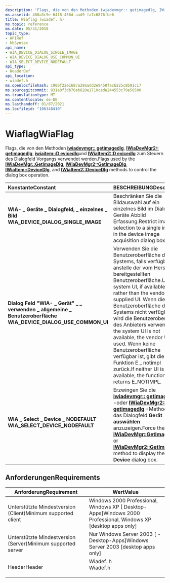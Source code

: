```yaml
---
description: 'Flags, die von den Methoden iwiadevmgr:: getimagedlg, IWiaDevMgr2:: getimagedlg, iwiaitem::D evicedlg und IWiaItem2::D evicedlg zum Steuern des Dialogfeld Vorgangs verwendet werden.'
ms.assetid: 468a3c9e-64f8-456d-aad9-fa7c6876fbe6
title: Wiaflag (wiadef. h)
ms.topic: reference
ms.date: 05/31/2018
topic_type:
- APIRef
- kbSyntax
api_name:
- WIA_DEVICE_DIALOG_SINGLE_IMAGE
- WIA_DEVICE_DIALOG_USE_COMMON_UI
- WIA_SELECT_DEVICE_NODEFAULT
api_type:
- HeaderDef
api_location:
- wiadef.h
ms.openlocfilehash: c906f22e168ca29aadd2e9450fac6225c8b91c17
ms.sourcegitcommit: 831e8f3db78ab820e1710cede244553c70e50500
ms.translationtype: MT
ms.contentlocale: de-DE
ms.lasthandoff: 01/07/2021
ms.locfileid: "106348410"
---
```

# <a name="wiaflag"></a><span data-ttu-id="e40bf-103">Wiaflag</span><span class="sxs-lookup"><span data-stu-id="e40bf-103">WiaFlag</span></span>

<span data-ttu-id="e40bf-104">Flags, die von den Methoden [**iwiadevmgr:: getimagedlg**](/windows/desktop/api/wia_xp/nf-wia_xp-iwiadevmgr-getimagedlg), [**IWiaDevMgr2:: getimagedlg**](-wia-iwiadevmgr2-getimagedlg.md), [**iwiaitem::D evicedlg**](/windows/desktop/api/wia_xp/nf-wia_xp-iwiaitem-devicedlg)und [**IWiaItem2::D evicedlg**](-wia-iwiaitem2-devicedlg.md) zum Steuern des Dialogfeld Vorgangs verwendet werden.</span><span class="sxs-lookup"><span data-stu-id="e40bf-104">Flags used by the [**IWiaDevMgr::GetImageDlg**](/windows/desktop/api/wia_xp/nf-wia_xp-iwiadevmgr-getimagedlg), [**IWiaDevMgr2::GetImageDlg**](-wia-iwiadevmgr2-getimagedlg.md), [**IWiaItem::DeviceDlg**](/windows/desktop/api/wia_xp/nf-wia_xp-iwiaitem-devicedlg), and [**IWiaItem2::DeviceDlg**](-wia-iwiaitem2-devicedlg.md) methods to control the dialog box operation.</span></span>



| <span data-ttu-id="e40bf-105">Konstante</span><span class="sxs-lookup"><span data-stu-id="e40bf-105">Constant</span></span>                                                                                                                                                                                                                | <span data-ttu-id="e40bf-106">BESCHREIBUNG</span><span class="sxs-lookup"><span data-stu-id="e40bf-106">Description</span></span>                                                                                                                                                                                                 |
|:------------------------------------------------------------------------------------------------------------------------------------------------------------------------------------------------------------------------|:------------------------------------------------------------------------------------------------------------------------------------------------------------------------------------------------------------|
| <span id="WIA_DEVICE_DIALOG_SINGLE_IMAGE"></span><span id="wia_device_dialog_single_image"></span><dl> <span data-ttu-id="e40bf-107"><dt>**WIA- \_ Geräte \_ Dialogfeld, \_ einzelnes \_ Bild**</dt></span><span class="sxs-lookup"><span data-stu-id="e40bf-107"><dt>**WIA\_DEVICE\_DIALOG\_SINGLE\_IMAGE**</dt></span></span> </dl>     | <span data-ttu-id="e40bf-108">Beschränken Sie die Bildauswahl auf ein einzelnes Bild im Dialogfeld Geräte Abbild Erfassung.</span><span class="sxs-lookup"><span data-stu-id="e40bf-108">Restrict image selection to a single image in the device image acquisition dialog box.</span></span><br/>                                                                                                           |
| <span id="WIA_DEVICE_DIALOG_USE_COMMON_UI"></span><span id="wia_device_dialog_use_common_ui"></span><dl> <span data-ttu-id="e40bf-109"><dt>**Dialog Feld "WIA- \_ Gerät" \_ \_ verwenden \_ allgemeine \_ Benutzeroberfläche**</dt></span><span class="sxs-lookup"><span data-stu-id="e40bf-109"><dt>**WIA\_DEVICE\_DIALOG\_USE\_COMMON\_UI**</dt></span></span> </dl> | <span data-ttu-id="e40bf-110">Verwenden Sie die Benutzeroberfläche des Systems, falls verfügbar, anstelle der vom Hersteller bereitgestellten Benutzeroberfläche.</span><span class="sxs-lookup"><span data-stu-id="e40bf-110">Use the system UI, if available, rather than the vendor-supplied UI.</span></span> <span data-ttu-id="e40bf-111">Wenn die Benutzeroberfläche des Systems nicht verfügbar ist, wird die Benutzeroberfläche des Anbieters verwendet.</span><span class="sxs-lookup"><span data-stu-id="e40bf-111">If the system UI is not available, the vendor UI is used.</span></span> <span data-ttu-id="e40bf-112">Wenn keine Benutzeroberfläche verfügbar ist, gibt die Funktion E \_ notimpl zurück.</span><span class="sxs-lookup"><span data-stu-id="e40bf-112">If neither UI is available, the function returns E\_NOTIMPL.</span></span><br/>      |
| <span id="WIA_SELECT_DEVICE_NODEFAULT"></span><span id="wia_select_device_nodefault"></span><dl> <span data-ttu-id="e40bf-113"><dt>**WIA \_ Select \_ Device \_ NODEFAULT**</dt></span><span class="sxs-lookup"><span data-stu-id="e40bf-113"><dt>**WIA\_SELECT\_DEVICE\_NODEFAULT**</dt></span></span> </dl>               | <span data-ttu-id="e40bf-114">Erzwingen Sie die [**iwiadevmgr:: getimagedlg**](/windows/desktop/api/wia_xp/nf-wia_xp-iwiadevmgr-getimagedlg) -oder [**IWiaDevMgr2:: getimagedlg**](-wia-iwiadevmgr2-getimagedlg.md) -Methode, um das Dialogfeld **Gerät auswählen** anzuzeigen.</span><span class="sxs-lookup"><span data-stu-id="e40bf-114">Force the [**IWiaDevMgr::GetImageDlg**](/windows/desktop/api/wia_xp/nf-wia_xp-iwiadevmgr-getimagedlg) or [**IWiaDevMgr2::GetImageDlg**](-wia-iwiadevmgr2-getimagedlg.md) method to display the **Select Device** dialog box.</span></span><br/> |



## <a name="requirements"></a><span data-ttu-id="e40bf-115">Anforderungen</span><span class="sxs-lookup"><span data-stu-id="e40bf-115">Requirements</span></span>



| <span data-ttu-id="e40bf-116">Anforderung</span><span class="sxs-lookup"><span data-stu-id="e40bf-116">Requirement</span></span> | <span data-ttu-id="e40bf-117">Wert</span><span class="sxs-lookup"><span data-stu-id="e40bf-117">Value</span></span> |
|-------------------------------------|-------------------------------------------------------------------------------------|
| <span data-ttu-id="e40bf-118">Unterstützte Mindestversion (Client)</span><span class="sxs-lookup"><span data-stu-id="e40bf-118">Minimum supported client</span></span><br/> | <span data-ttu-id="e40bf-119">Windows 2000 Professional, Windows XP \[ Desktop-Apps\]</span><span class="sxs-lookup"><span data-stu-id="e40bf-119">Windows 2000 Professional, Windows XP \[desktop apps only\]</span></span><br/>              |
| <span data-ttu-id="e40bf-120">Unterstützte Mindestversion (Server)</span><span class="sxs-lookup"><span data-stu-id="e40bf-120">Minimum supported server</span></span><br/> | <span data-ttu-id="e40bf-121">Nur Windows Server 2003 \[ -Desktop-Apps\]</span><span class="sxs-lookup"><span data-stu-id="e40bf-121">Windows Server 2003 \[desktop apps only\]</span></span><br/>                                |
| <span data-ttu-id="e40bf-122">Header</span><span class="sxs-lookup"><span data-stu-id="e40bf-122">Header</span></span><br/>                   | <dl> <span data-ttu-id="e40bf-123"><dt>Wiadef. h</dt></span><span class="sxs-lookup"><span data-stu-id="e40bf-123"><dt>Wiadef.h</dt></span></span> </dl> |



 

 




